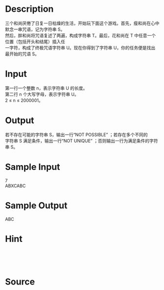 
# Description

<div class="content"><div>三个和尚厌倦了日复一日枯燥的生活，开始玩下面这个游戏。首先，瘦和尚在心中默念一串咒语，记为字符串 S。</div>
<div>然后，胖和尚将咒语复述了两遍，构成字符串 T。最后，花和尚在 T 中任意一个位置（包括开头和结尾）插入任</div>
<div>一字符，构成了终极咒语字符串 U。现在你得到了字符串 U，你的任务便是找出最开始的咒语 S。</div>
<div></div>
<div></div>
<div></div>
<div></div>
<p></p></div>

# Input

<div class="content"><div>第一行一个整数 n，表示字符串 U 的长度。</div>
<div>第二行 n 个大写字母，表示字符串 U。</div>
<div>2 ≤ n ≤ 2000001。</div>
<div></div>
<div></div>
<div></div>
<div></div>
<p></p></div>

# Output

<div class="content"><div>若不存在可能的字符串 S，输出一行“NOT POSSIBLE” ；若存在多个不同的</div>
<div>字符串 S 满足条件，输出一行“NOT UNIQUE” ；否则输出一行为满足条件的字符串 S。</div>
<div></div>
<div></div>
<div></div>
<div></div>
<div></div>
<p></p></div>

# Sample Input

<div class="content"><span class="sampledata">7<br/>
ABXCABC</span></div>

# Sample Output

<div class="content"><span class="sampledata">ABC</span></div>

# Hint

<div class="content"><p></p><div></div><br/>
<p></p><br/>
<p></p><p></p></div>

# Source

<div class="content"><p><a href="problemset.php?search="></a></p></div>

